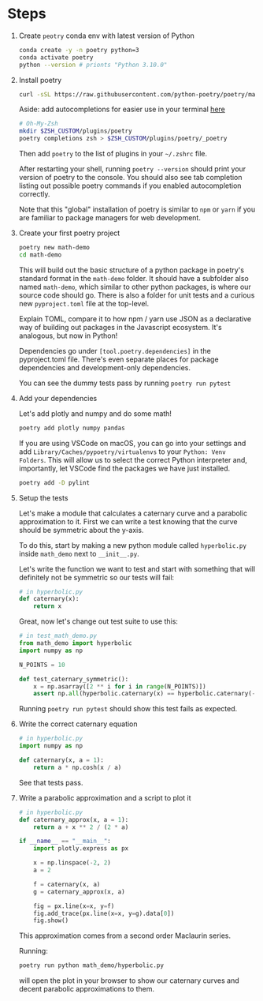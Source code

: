 # Steps

1. Create `peotry` conda env with latest version of Python

    ```bash
    conda create -y -n poetry python=3
    conda activate poetry
    python --version # prionts "Python 3.10.0"
    ```

2. Install poetry

    ```bash
    curl -sSL https://raw.githubusercontent.com/python-poetry/poetry/master/get-poetry.py | python -
    ```

    Aside: add autocompletions for easier use in your terminal
    [here](https://python-poetry.org/docs/#enable-tab-completion-for-bash-fish-or-zsh)

    ```bash
    # Oh-My-Zsh
    mkdir $ZSH_CUSTOM/plugins/poetry
    poetry completions zsh > $ZSH_CUSTOM/plugins/poetry/_poetry
    ```

    Then add `poetry` to the list of plugins in your `~/.zshrc` file.

    After restarting your shell, running `poetry --version` should print your
    version of poetry to the console. You should also see tab completion listing out
    possible poetry commands if you enabled autocompletion correctly.

    Note that this "global" installation of poetry is similar to `npm` or `yarn` if
    you are familiar to package managers for web development.

3. Create your first poetry project

    ```bash
    poetry new math-demo
    cd math-demo
    ```

    This will build out the basic structure of a python package in poetry's standard
    format in the `math-demo` folder. It should have a subfolder also named
    `math-demo`, which similar to other python packages, is where our source code
    should go. There is also a folder for unit tests and a curious new
    `pyproject.toml` file at the top-level.

    Explain TOML, compare it to how npm / yarn use JSON as a declarative way of
    building out packages in the Javascript ecosystem. It's analogous, but now in Python!

    Dependencies go under `[tool.poetry.dependencies]` in the pyproject.toml file.
    There's even separate places for package dependencies and development-only
    dependencies.

    You can see the dummy tests pass by running `poetry run pytest`

4. Add your dependencies

    Let's add plotly and numpy and do some math!

    ```bash
    poetry add plotly numpy pandas
    ```

    If you are using VSCode on macOS, you can go into your settings and add
    `Library/Caches/pypoetry/virtualenvs` to your `Python: Venv Folders`. This will
    allow us to select the correct Python interpreter and, importantly, let VSCode
    find the packages we have just installed.

    ```bash
    poetry add -D pylint
    ```

5. Setup the tests

    Let's make a module that calculates a caternary curve and a parabolic
    approximation to it. First we can write a test knowing that the curve should
    be symmetric about the y-axis.

    To do this, start by making a new python module called `hyperbolic.py`
    inside `math_demo` next to `__init__.py`.

    Let's write the function we want to test and start with something that will
    definitely not be symmetric so our tests will fail:

    ```python
    # in hyperbolic.py
    def caternary(x):
        return x
    ```

    Great, now let's change out test suite to use this:

    ```python
    # in test_math_demo.py
    from math_demo import hyperbolic
    import numpy as np

    N_POINTS = 10

    def test_caternary_symmetric():
        x = np.asarray([2 ** i for i in range(N_POINTS)])
        assert np.all(hyperbolic.caternary(x) == hyperbolic.caternary(-x))
    ```

    Running `poetry run pytest` should show this test fails as expected.

6. Write the correct caternary equation

    ```python
    # in hyperbolic.py
    import numpy as np

    def caternary(x, a = 1):
        return a * np.cosh(x / a)
    ```

    See that tests pass.

7. Write a parabolic approximation and a script to plot it

    ```python
    # in hyperbolic.py
    def caternary_approx(x, a = 1):
        return a + x ** 2 / (2 * a)

    if __name__ == "__main__":
        import plotly.express as px

        x = np.linspace(-2, 2)
        a = 2

        f = caternary(x, a)
        g = caternary_approx(x, a)

        fig = px.line(x=x, y=f)
        fig.add_trace(px.line(x=x, y=g).data[0])
        fig.show()
    ```

    This approximation comes from a second order Maclaurin series.

    Running:

    ```bash
    poetry run python math_demo/hyperbolic.py
    ```

    will open the plot in your browser to show our caternary curves and decent
    parabolic approximations to them.

